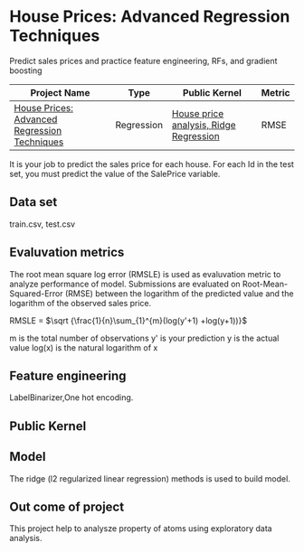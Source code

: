 # House Prices: Advanced Regression Techniques
Predict sales prices and practice feature engineering, RFs, and gradient boosting

| Project Name | Type  | Public Kernel | Metric |
| ------ | ------ | ------ | ------ | 
|[House Prices: Advanced Regression Techniques](https://www.kaggle.com/c/house-prices-advanced-regression-techniques)| Regression |[House price analysis, Ridge Regression](https://www.kaggle.com/sudhirnl7/house-price-analysis-ridge-regression)| RMSE |

It is your job to predict the sales price for each house. For each Id in the test set, you must predict the value of the SalePrice variable. 

## Data set
train.csv, test.csv


## Evaluvation metrics
The root mean square log error (RMSLE) is used as evaluvation metric to analyze performance of model. Submissions are evaluated on Root-Mean-Squared-Error (RMSE) between the logarithm of the predicted value and the logarithm of the observed sales price.

RMSLE = $\sqrt {\frac{1}{n}\sum_{1}^{m}(log(y'+1) +log(y+1))}$

m  is the total number of observations 
y' is your prediction
y is the actual value 
log(x) is the natural logarithm of x


## Feature engineering
LabelBinarizer,One hot encoding.

## Public Kernel


## Model
The ridge (l2 regularized linear regression) methods is used to build model.

## Out come of project
This project help to analysze property of atoms using exploratory data analysis.
